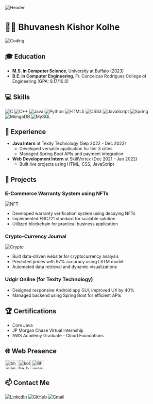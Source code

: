 ![Header](https://capsule-render.vercel.app/api?type=waving&color=gradient&height=100&section=header&text=Hey%20Everyone!%20👋🕹️&fontSize=30&fontAlignY=65&animation=fadeIn)

# 👨‍💻 Bhuvanesh Kishor Kolhe

![Coding](https://github.com/Bhuvanesh291100/Bhuvanesh291100/blob/main/coding.gif)

## 🎓 Education
- **M.S. in Computer Science**, University at Buffalo (2023)
- **B.E. in Computer Engineering**, Fr. Conceicao Rodrigues College of Engineering (GPA: 9.17/10.0)

## 💻 Skills
![C](https://img.shields.io/badge/c-%2300599C.svg?style=for-the-badge&logo=c&logoColor=white)
![C++](https://img.shields.io/badge/c++-%2300599C.svg?style=for-the-badge&logo=c%2B%2B&logoColor=white)
![Java](https://img.shields.io/badge/java-%23ED8B00.svg?style=for-the-badge&logo=java&logoColor=white)
![Python](https://img.shields.io/badge/python-3670A0?style=for-the-badge&logo=python&logoColor=ffdd54)
![HTML5](https://img.shields.io/badge/html5-%23E34F26.svg?style=for-the-badge&logo=html5&logoColor=white)
![CSS3](https://img.shields.io/badge/css3-%231572B6.svg?style=for-the-badge&logo=css3&logoColor=white)
![JavaScript](https://img.shields.io/badge/javascript-%23323330.svg?style=for-the-badge&logo=javascript&logoColor=%23F7DF1E)
![Spring](https://img.shields.io/badge/spring-%236DB33F.svg?style=for-the-badge&logo=spring&logoColor=white)
![MongoDB](https://img.shields.io/badge/MongoDB-%234ea94b.svg?style=for-the-badge&logo=mongodb&logoColor=white)
![MySQL](https://img.shields.io/badge/mysql-%2300f.svg?style=for-the-badge&logo=mysql&logoColor=white)

## 💼 Experience
- **Java Intern** at Texity Technology (Sep 2022 - Dec 2022)
  - Developed versatile application for tier 3 cities
  - Managed Spring Boot APIs and payment integration
- **Web Development Intern** at SkillVertex (Dec 2021 - Jan 2022) 
  - Built live projects using HTML, CSS, JavaScript

## 🚀 Projects
### E-Commerce Warranty System using NFTs
![NFT](https://github.com/Bhuvanesh291100/Bhuvanesh291100/blob/main/nft.gif)
- Developed warranty verification system using decaying NFTs
- Implemented ERC721 standard for scalable solution 
- Utilized blockchain for practical business application

### Crypto-Currency Journal
![Crypto](https://github.com/Bhuvanesh291100/Bhuvanesh291100/blob/main/crypto.gif)
- Built data-driven website for cryptocurrency analysis
- Predicted prices with 97% accuracy using LSTM model
- Automated data retrieval and dynamic visualizations

### Udgir Online (for Texity Technology) 
- Designed responsive Android app GUI, improved UX by 40%
- Managed backend using Spring Boot for efficient APIs

## 🏆 Certifications
- Core Java
- JP Morgan Chase Virtual Internship 
- AWS Academy Graduate - Cloud Foundations

## 🌐 Web Presence
<p align="left">
<a href="https://www.linkedin.com/in/bhuvaneshkolhe/" target="blank"><img align="center" src="https://raw.githubusercontent.com/rahuldkjain/github-profile-readme-generator/master/src/images/icons/Social/linked-in-alt.svg" alt="bhuvanesh-kolhe" height="30" width="40" /></a>
<a href="https://www.hackerrank.com/kolhe_bhuvanesh" target="blank"><img align="center" src="https://raw.githubusercontent.com/rahuldkjain/github-profile-readme-generator/master/src/images/icons/Social/hackerrank.svg" alt="kolhe_bhuvanesh" height="30" width="40" /></a>
<a href="https://leetcode.com/BhuvanKolhe/" target="blank"><img align="center" src="https://raw.githubusercontent.com/rahuldkjain/github-profile-readme-generator/master/src/images/icons/Social/leet-code.svg" alt="BhuvanKolhe" height="30" width="40" /></a>
</p>

## 📫 Contact Me
[![LinkedIn](https://img.shields.io/badge/LinkedIn-0077B5?style=for-the-badge&logo=linkedin&logoColor=white)](https://www.linkedin.com/in/bhuvanesh-kolhe/)
[![GitHub](https://img.shields.io/badge/GitHub-100000?style=for-the-badge&logo=github&logoColor=white)](https://github.com/Bhuvanesh291100)
[![Gmail](https://img.shields.io/badge/Gmail-D14836?style=for-the-badge&logo=gmail&logoColor=white)](mailto:bkkolhe29@gmail.com)
